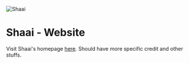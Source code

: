 ![Shaai](https://i.imgur.com/IG8meVD.png)
# Shaai - Website

Visit Shaai's homepage [here](https://shaaijs.tech).
Should have more specific credit and other stuffs.
